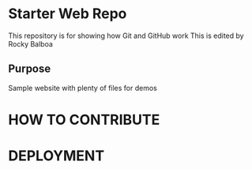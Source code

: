 # Starter Web Repo

This repository is for showing how Git and GitHub work
This is edited by Rocky Balboa

## Purpose

Sample website with plenty of files for demos

# HOW TO CONTRIBUTE

# DEPLOYMENT